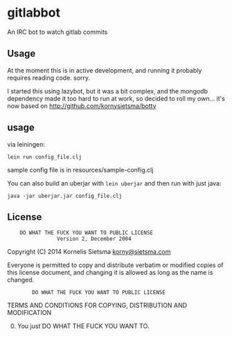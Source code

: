 # gitlabbot

An IRC bot to watch gitlab commits

## Usage

At the moment this is in active development, and running it probably requires reading code. sorry.

I started this using lazybot, but it was a bit complex, and the mongodb dependency made it too hard to run at work,
so decided to roll my own... it's now based on http://github.com/kornysietsma/botty

## usage

via leiningen:

`lein run config_file.clj`

sample config file is in resources/sample-config.clj

You can also build an uberjar with `lein uberjar` and then run with just java:

`java -jar uberjar.jar config_file.clj`

## License

        DO WHAT THE FUCK YOU WANT TO PUBLIC LICENSE
                    Version 2, December 2004

 Copyright (C) 2014 Kornelis Sietsma <korny@sietsma.com>

 Everyone is permitted to copy and distribute verbatim or modified
 copies of this license document, and changing it is allowed as long
 as the name is changed.

            DO WHAT THE FUCK YOU WANT TO PUBLIC LICENSE
   TERMS AND CONDITIONS FOR COPYING, DISTRIBUTION AND MODIFICATION

  0. You just DO WHAT THE FUCK YOU WANT TO.